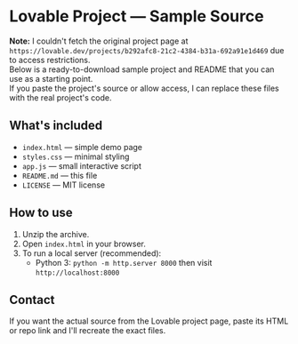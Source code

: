 # Lovable Project — Sample Source

**Note:** I couldn't fetch the original project page at `https://lovable.dev/projects/b292afc8-21c2-4384-b31a-692a91e1d469` due to access restrictions.  
Below is a ready-to-download sample project and README that you can use as a starting point.  
If you paste the project's source or allow access, I can replace these files with the real project's code.

## What's included
- `index.html` — simple demo page
- `styles.css` — minimal styling
- `app.js` — small interactive script
- `README.md` — this file
- `LICENSE` — MIT license

## How to use
1. Unzip the archive.
2. Open `index.html` in your browser.
3. To run a local server (recommended):
   - Python 3: `python -m http.server 8000` then visit `http://localhost:8000`

## Contact
If you want the actual source from the Lovable project page, paste its HTML or repo link and I'll recreate the exact files.
